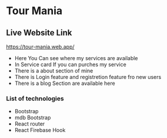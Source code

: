 # Tour Mania


## Live Website Link 

https://tour-mania.web.app/


* Here You Can see where my services are available
* In Service card If you can purches my service
* There is a about section of mine
* There is Login feature and registretion feature fro new users
* There is a blog Section are available here

### List of technologies 

* Bootstrap 
* mdb Bootstrap
* React router
* React Firebase Hook



